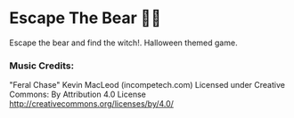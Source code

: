 # Escape The Bear 🐻‍❄️
Escape the bear and find the witch!. Halloween themed game.



### Music Credits:
"Feral Chase" Kevin MacLeod (incompetech.com)
Licensed under Creative Commons: By Attribution 4.0 License
http://creativecommons.org/licenses/by/4.0/